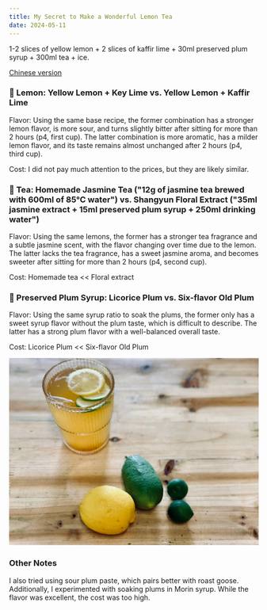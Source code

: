 ```yaml
---
title: My Secret to Make a Wonderful Lemon Tea
date: 2024-05-11
---
```


1-2 slices of yellow lemon + 2 slices of kaffir lime + 30ml preserved plum syrup + 300ml tea + ice.

[Chinese version](https://www.xiaohongshu.com/explore/663f31c2000000001e026468)

<!--more-->

### 🍋 Lemon: Yellow Lemon + Key Lime vs. Yellow Lemon + Kaffir Lime

Flavor: Using the same base recipe, the former combination has a stronger lemon flavor, is more sour, and turns slightly bitter after sitting for more than 2 hours (p4, first cup). The latter combination is more aromatic, has a milder lemon flavor, and its taste remains almost unchanged after 2 hours (p4, third cup).

Cost: I did not pay much attention to the prices, but they are likely similar.

### 🍵 Tea: Homemade Jasmine Tea ("12g of jasmine tea brewed with 600ml of 85°C water") vs. Shangyun Floral Extract ("35ml jasmine extract + 15ml preserved plum syrup + 250ml drinking water")

Flavor: Using the same lemons, the former has a stronger tea fragrance and a subtle jasmine scent, with the flavor changing over time due to the lemon. The latter lacks the tea fragrance, has a sweet jasmine aroma, and becomes sweeter after sitting for more than 2 hours (p4, second cup).

Cost: Homemade tea << Floral extract

### 🍬 Preserved Plum Syrup: Licorice Plum vs. Six-flavor Old Plum

Flavor: Using the same syrup ratio to soak the plums, the former only has a sweet syrup flavor without the plum taste, which is difficult to describe. The latter has a strong plum flavor with a well-balanced overall taste.

Cost: Licorice Plum << Six-flavor Old Plum

![tea](./tea.jpg)

### Other Notes

I also tried using sour plum paste, which pairs better with roast goose. Additionally, I experimented with soaking plums in Morin syrup. While the flavor was excellent, the cost was too high.
